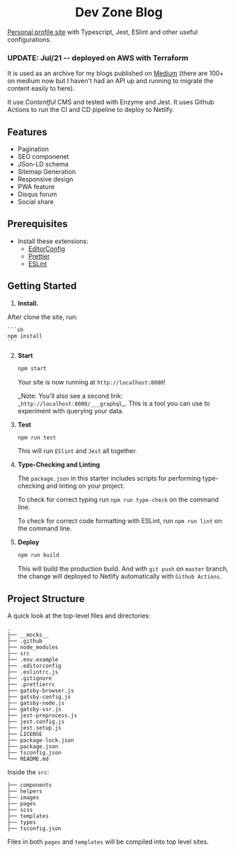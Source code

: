 <h1 align="center">Dev Zone Blog</h1>

[Personal profile site](https://www.elfi-y.com/) with Typescript, Jest, ESlint and other useful configurations.


### UPDATE: Jul/21 -- deployed on AWS with Terraform


It is used as an archive for my blogs published on [Medium](https://elfi-y.medium.com/) (there are 100+ on medium now but I haven't had an API up and running to migrate the content easily to here).

It use _Contentful_ CMS and tested with Enzyme and Jest. It uses Github Actions to run the CI and CD pipeline to deploy to Netlify.

## Features

- Pagination
- SEO componenet
- JSon-LD schema
- Sitemap Generation
- Responsive design
- PWA feature
- Disqus forum
- Social share

## Prerequisites

- Install these extensions:
  - [EditorConfig](https://editorconfig.org/)
  - [Prettier](https://prettier.io/)
  - [ESLint](https://eslint.org/)

## Getting Started

1.  **Install.**

After clone the site, run:

    ```sh
    npm install
    ```

2.  **Start**

    ```sh
    npm start
    ```

    Your site is now running at `http://localhost:8000`!

    _Note: You'll also see a second link: _`http://localhost:8000/___graphql`\_. This is a tool you can use to experiment with querying your data.

3.  **Test**

    ```sh
    npm run test
    ```

    This will run `ESlint` and `Jest` all together.

4.  **Type-Checking and Linting**

    The `package.json` in this starter includes scripts for performing type-checking and linting on your project.

    To check for correct typing run `npm run type-check` on the command line.

    To check for correct code formatting with ESLint, run `npm run lint` on the command line.

5.  **Deploy**

    ```sh
    npm run build
    ```

    This will build the production build. And with `git push` on `master` branch,  
    the change will deployed to Netlify automatically with `Github Actions`.

## Project Structure

A quick look at the top-level files and directories:

    .
    ├── __mocks__
    ├── .github
    ├── node_modules
    ├── src
    ├── .env.example
    ├── .editorconfig
    ├── .eslintrc.js
    ├── .gitignore
    ├── .prettierrc
    ├── gatsby-browser.js
    ├── gatsby-config.js
    ├── gatsby-node.js
    ├── gatsby-ssr.js
    ├── jest-preprocess.js
    ├── jest.config.js
    ├── jest.setup.js
    ├── LICENSE
    ├── package-lock.json
    ├── package.json
    ├── tsconfig.json
    └── README.md

Inside the `src`:

    ├── components
    ├── helpers
    ├── images
    ├── pages
    ├── scss
    ├── templates
    ├── types
    ├── tsconfig.json

Files in both `pages` and `templates` will be compiled into top level sites.
